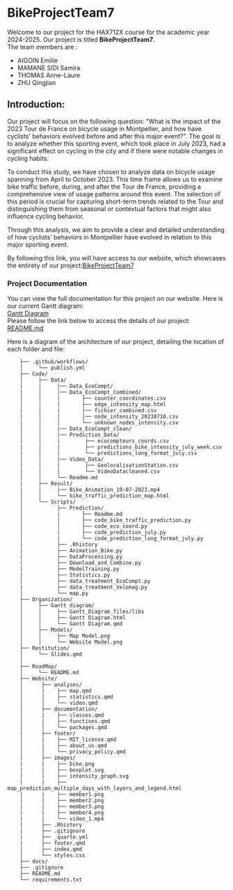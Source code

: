 # BikeProjectTeam7
Welcome to our project for the HAX712X course for the academic year 2024-2025.
Our project is titled **BikeProjectTeam7**.\
The team members are :
- AIGOIN Emilie
- MAMANE SIDI Samira
- THOMAS Anne-Laure
- ZHU Qingjian

## Introduction:  
Our project will focus on the following question: "What is the impact of the 2023 Tour de France on bicycle usage in Montpellier, and how have cyclists' behaviors evolved before and after this major event?". The goal is to analyze whether this sporting event, which took place in July 2023, had a significant effect on cycling in the city and if there were notable changes in cycling habits.

To conduct this study, we have chosen to analyze data on bicycle usage spanning from April to October 2023. This time frame allows us to examine bike traffic before, during, and after the Tour de France, providing a comprehensive view of usage patterns around this event. The selection of this period is crucial for capturing short-term trends related to the Tour and distinguishing them from seasonal or contextual factors that might also influence cycling behavior.

Through this analysis, we aim to provide a clear and detailed understanding of how cyclists' behaviors in Montpellier have evolved in relation to this major sporting event.

By following this link, you will have access to our website, which showcases the entirety of our project:[BikeProjectTeam7](https://emilieaig.github.io/BikeProjectTeam7/)

### Project Documentation
You can view the full documentation for this project on our website.
Here is our current Gantt diagram:  
[Gantt Diagram](https://emilieaig.github.io/BikeProjectTeam7/Organization/Gantt_Diagram/Gantt_Diagram.html)  
Please follow the link below to access the details of our project:  
[README.md](https://github.com/EmilieAig/BikeProjectTeam7/blob/main/RoadMap/README.md)  
 
Here is a diagram of the architecture of our project, detailing the location of each folder and file:

```BikeProjectTeam7/
    ├── .github/workflows/
    │     └── publish.yml
    ├── Code/ 
    │     ├── Data/
    |     |     |── Data_EcoCompt/
    |     |     |── Data_EcoCompt_Combined/
    |     |     |       ├── counter_coordinates.csv
    │     │     |       ├── edge_intensity_map.html
    |     |     |       |── fichier_combined.csv
    |     |     |       |── node_intensity_20230710.csv
    |     |     |       └── unknown_nodes_intensity.csv   
    |     |     |── Data_EcoCompt_clean/
    │     │     |── Prediction_Data/
    |     |     |        ├── ecocompteurs_coords.csv
    |     |     |        ├── predictions_bike_intensity_july_week.csv   
    |     |     |        └── predictions_long_format_july.csv
    │     │     |── Video_Data/
    |     |     |        ├── GeolocalisationStation.csv
    |     |     |        └── VideoDatacleaned.csv
    │     │     └── Readme.md
    |     ├── Result/
    |     |     |── Bike_Animation_10-07-2023.mp4
    │     │     └── bike_traffic_prediction_map.html
    │     └── Scripts/
    │           ├── Prediction/
    │           |       ├── Readme.md
    │           |       ├── code_bike_traffic_prediction.py
    │           |       ├── code_eco_coord.py
    │           |       ├── code_prediction_july.py
    │           |       └── code_prediction_long_format_july.py
    |           ├── .Rhistory
    |           ├── Animation_Bike.py
    |           ├── DataProcessing.py
    |           ├── Download_and_Combine.py
    |           ├── ModelTraining.py
    |           ├── Statistics.py
    |           ├── data_treatment_EcoCompt.py
    |           ├── data_treatment_Velomag.py  
    |           └── map.py
    ├── Organization/
    │     ├── Gantt diagram/
    │     │     ├── Gantt_Diagram_files/libs
    │     │     ├── Gantt Diagram.html
    │     │     └── Gantt Diagram.qmd
    │     ├── Models/
    │     │     ├── Map Model.png
    │     │     └── Website Model.png
    ├── Restitution/
    │     └── Slides.qmd
    │      
    ├── RoadMap/
    │     └── README.md
    ├── Website/
    |      ├── analyses/
    │      |    ├── map.qmd
    │      |    ├── statistics.qmd
    │      │    └── video.qmd
    |      ├── documentation/
    │      |    ├── classes.qmd
    │      |    ├── functions.qmd
    │      │    └── packages.qmd
    |      ├── footer/
    │      |    ├── MIT_license.qmd
    │      |    ├── about_us.qmd
    │      │    └── privacy_policy.qmd
    |      ├── images/
    |      |    ├── bike.png
    |      |    ├── boxplot.svg
    |      |    ├── intensity_graph.svg
    |      |    ├── map_prediction_multiple_days_with_layers_and_legend.html
    |      |    ├── member1.png
    |      |    ├── member2.png
    |      |    ├── member3.png
    |      |    ├── member4.png  
    |      |    └── video_1.mp4
    |      ├── .Rhistory
    |      ├── .gitignore
    |      ├── _quarto.yml
    |      ├── footer.qmd
    |      ├── index.qmd
    │      └── styles.css
    ├── docs/
    ├── .gitignore
    ├── README.md
    └── requirements.txt 
```